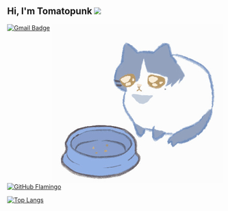 <h2> Hi, I'm Tomatopunk <img src="https://media.giphy.com/media/mGcNjsfWAjY5AEZNw6/giphy.gif" width="50"></h2>
<img align='right' src="https://github.com/tomatopunk/tomatopunk/blob/8955a47d79b297fd34cdc89b89e4e1a2020d2cdf/Bocchi%20za%20Rock%20%E3%81%8A%E3%81%AA%E3%81%8B%E3%81%99%E3%81%84%E3%81%9F%E3%81%AB%E3%82%83%E3%82%93.gif" width="400">

<!-- <p><em>Software Enginner at  -->
<!--             <a href="https://www.alibaba.com">Alibaba</a> -->
<!--             <img src="https://media.giphy.com/media/WUlplcMpOCEmTGBtBW/giphy.gif" width="30"> -->
<!--     </em></p> -->

[![Gmail Badge](https://img.shields.io/badge/-mail-c14438?style=for-the-badge&logo=maildotru&logoColor=ffffff)](mailto:lion.zhang@mail.com)
[![GitHub Flamingo](https://img.shields.io/github/followers/tomatopunk?logo=github&style=for-the-badge)](https://github.com/tomatopunk)

[![Top Langs](https://github-readme-stats.vercel.app/api/top-langs/?username=tomatopunk&hide=javascript,html,stylus,css)](https://github.com/anuraghazra/github-readme-stats)
